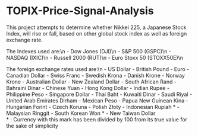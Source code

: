 # TOPIX-Price-Signal-Analysis

This project attempts to determine whether Nikkei 225, a Japanese Stock Index, will rise or fall, based on other global stock index as well as foreign exchange rate.

The Indexes used are:\n
    - Dow Jones (DJI)\n
    - S&P 500 (GSPC)\n
    - NASDAQ (IXIC)\n
    - Russell 2000 (RUT)\n
    - Euro Stoxx 50 (STOXX50E)\n

The foreign exchange rates used are:\n
    - US Dollar
    - British Pound
    - Euro
    - Canadian Dollar
    - Swiss Franc
    - Swedish Krona
    - Danish Krone
    - Norway Krone
    - Australian Dollar
    - New Zealand Dollar
    - South African Rand
    - Bahraini Dinar
    - Chinese Yuan
    - Hong Kong Dollar
    - Indian Rupee
    - Philippine Peso
    - Singapore Dollar
    - Thai Baht
    - Kuwaiti Dinar
    - Saudi Riyal
    - United Arab Emirates Dirham
    - Mexican Peso
    - Papua New Guinean Kina
    - Hungarian Forint
    - Czech Koruna
    - Polish Złoty
    - Indonesian Rupiah *
    - Malaysian Ringgit
    - South Korean Won *
    - New Taiwan Dollar   
      * : Currency with this mark has been divided by 100 from its true value for the sake of simplicity





    
